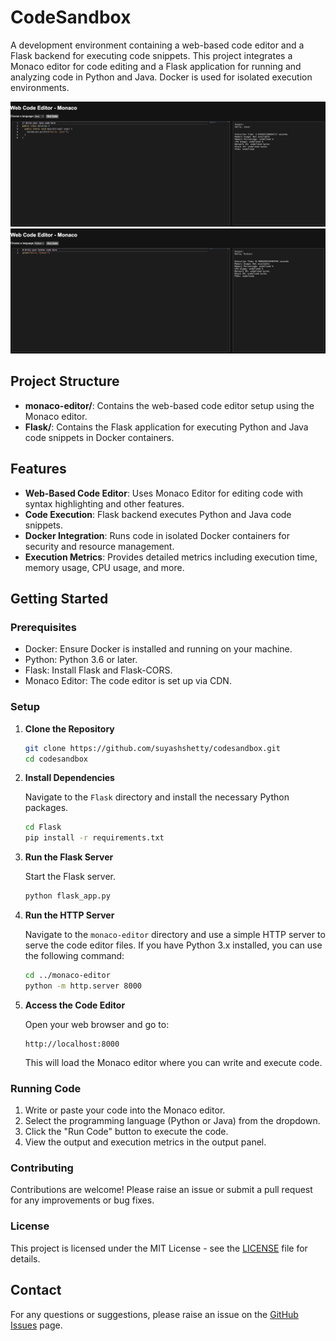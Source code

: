 # CodeSandbox

A development environment containing a web-based code editor and a Flask backend for executing code snippets. This project integrates a Monaco editor for code editing and a Flask application for running and analyzing code in Python and Java. Docker is used for isolated execution environments.

![Screenshot](screenshots/screenshot-java.png)
![Screenshot](screenshots/screenshot-python.png)

## Project Structure

- **monaco-editor/**: Contains the web-based code editor setup using the Monaco editor.
- **Flask/**: Contains the Flask application for executing Python and Java code snippets in Docker containers.

## Features

- **Web-Based Code Editor**: Uses Monaco Editor for editing code with syntax highlighting and other features.
- **Code Execution**: Flask backend executes Python and Java code snippets.
- **Docker Integration**: Runs code in isolated Docker containers for security and resource management.
- **Execution Metrics**: Provides detailed metrics including execution time, memory usage, CPU usage, and more.

## Getting Started

### Prerequisites

- Docker: Ensure Docker is installed and running on your machine.
- Python: Python 3.6 or later.
- Flask: Install Flask and Flask-CORS.
- Monaco Editor: The code editor is set up via CDN.

### Setup

1. **Clone the Repository**

    ```bash
    git clone https://github.com/suyashshetty/codesandbox.git
    cd codesandbox
    ```

2. **Install Dependencies**

    Navigate to the `Flask` directory and install the necessary Python packages.

    ```bash
    cd Flask
    pip install -r requirements.txt
    ```

3. **Run the Flask Server**

    Start the Flask server.

    ```bash
    python flask_app.py
    ```

4. **Run the HTTP Server**

    Navigate to the `monaco-editor` directory and use a simple HTTP server to serve the code editor files. If you have Python 3.x installed, you can use the following command:

    ```bash
    cd ../monaco-editor
    python -m http.server 8000
    ```

5. **Access the Code Editor**

    Open your web browser and go to:

    ```plaintext
    http://localhost:8000
    ```

    This will load the Monaco editor where you can write and execute code.

### Running Code

1. Write or paste your code into the Monaco editor.
2. Select the programming language (Python or Java) from the dropdown.
3. Click the "Run Code" button to execute the code.
4. View the output and execution metrics in the output panel.

### Contributing

Contributions are welcome! Please raise an issue or submit a pull request for any improvements or bug fixes.

### License

This project is licensed under the MIT License - see the [LICENSE](LICENSE) file for details.

## Contact

For any questions or suggestions, please raise an issue on the [GitHub Issues](https://github.com/suyashshetty/codesandbox/issues) page.
